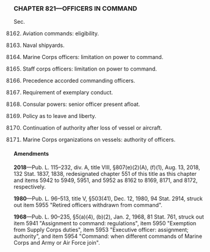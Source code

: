 ### **CHAPTER 821—OFFICERS IN COMMAND** ###

Sec.

8162. Aviation commands: eligibility.

8163. Naval shipyards.

8164. Marine Corps officers: limitation on power to command.

8165. Staff corps officers: limitation on power to command.

8166. Precedence accorded commanding officers.

8167. Requirement of exemplary conduct.

8168. Consular powers: senior officer present afloat.

8169. Policy as to leave and liberty.

8171. Continuation of authority after loss of vessel or aircraft.

8172. Marine Corps organizations on vessels: authority of officers.

#### Amendments ####

**2018**—Pub. L. 115–232, div. A, title VIII, §807(e)(2)(A), (f)(1), Aug. 13, 2018, 132 Stat. 1837, 1838, redesignated chapter 551 of this title as this chapter and items 5942 to 5949, 5951, and 5952 as 8162 to 8169, 8171, and 8172, respectively.

**1980**—Pub. L. 96–513, title V, §503(41), Dec. 12, 1980, 94 Stat. 2914, struck out item 5955 "Retired officers withdrawn from command".

**1968**—Pub. L. 90–235, §5(a)(4), (b)(2), Jan. 2, 1968, 81 Stat. 761, struck out item 5941 "Assignment to command: regulations", item 5950 "Exemption from Supply Corps duties", item 5953 "Executive officer: assignment; authority", and item 5954 "Command: when different commands of Marine Corps and Army or Air Force join".